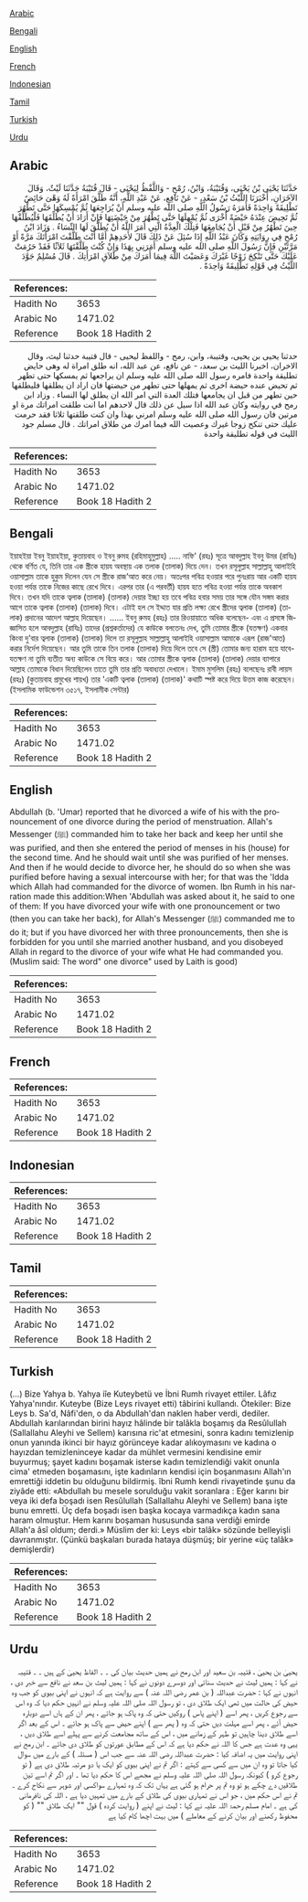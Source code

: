 [Arabic](#arabic)

[Bengali](#bengali)

[English](#english)

[French](#french)

[Indonesian](#indonesian)

[Tamil](#tamil)

[Turkish](#turkish)

[Urdu](#urdu)

## Arabic


<div dir="rtl" lang="ar" style={{fontSize:'larger',backgroundColor:'#f8f9fa',padding:20}}>
حَدَّثَنَا يَحْيَى بْنُ يَحْيَى، وَقُتَيْبَةُ، وَابْنُ، رُمْحٍ - وَاللَّفْظُ لِيَحْيَى - قَالَ قُتَيْبَةُ حَدَّثَنَا لَيْثٌ، وَقَالَ الآخَرَانِ، أَخْبَرَنَا اللَّيْثُ بْنُ سَعْدٍ، - عَنْ نَافِعٍ، عَنْ عَبْدِ اللَّهِ، أَنَّهُ طَلَّقَ امْرَأَةً لَهُ وَهْىَ حَائِضٌ تَطْلِيقَةً وَاحِدَةً فَأَمَرَهُ رَسُولُ اللَّهِ صلى الله عليه وسلم أَنْ يُرَاجِعَهَا ثُمَّ يُمْسِكَهَا حَتَّى تَطْهُرَ ثُمَّ تَحِيضَ عِنْدَهُ حَيْضَةً أُخْرَى ثُمَّ يُمْهِلَهَا حَتَّى تَطْهُرَ مِنْ حَيْضَتِهَا فَإِنْ أَرَادَ أَنْ يُطَلِّقَهَا فَلْيُطَلِّقْهَا حِينَ تَطْهُرُ مِنْ قَبْلِ أَنْ يُجَامِعَهَا فَتِلْكَ الْعِدَّةُ الَّتِي أَمَرَ اللَّهُ أَنْ يُطَلَّقَ لَهَا النِّسَاءُ ‏.‏ وَزَادَ ابْنُ رُمْحٍ فِي رِوَايَتِهِ وَكَانَ عَبْدُ اللَّهِ إِذَا سُئِلَ عَنْ ذَلِكَ قَالَ لأَحَدِهِمْ أَمَّا أَنْتَ طَلَّقْتَ امْرَأَتَكَ مَرَّةً أَوْ مَرَّتَيْنِ فَإِنَّ رَسُولَ اللَّهِ صلى الله عليه وسلم أَمَرَنِي بِهَذَا وَإِنْ كُنْتَ طَلَّقْتَهَا ثَلاَثًا فَقَدْ حَرُمَتْ عَلَيْكَ حَتَّى تَنْكِحَ زَوْجًا غَيْرَكَ وَعَصَيْتَ اللَّهَ فِيمَا أَمَرَكَ مِنْ طَلاَقِ امْرَأَتِكَ ‏.‏ قَالَ مُسْلِمٌ جَوَّدَ اللَّيْثُ فِي قَوْلِهِ تَطْلِيقَةً وَاحِدَةً ‏.‏
</div>
<div style={{backgroundColor:'#f8f9fa',padding:20, marginBottom: 10}}><table> <thead> <tr> <th>References:</th> <th></th> </tr> </thead> <tbody><tr><td>Hadith No</td><td>3653</td></tr><tr><td>Arabic No</td><td>1471.02</td></tr><tr><td>Reference</td><td>Book 18 Hadith 2</td></tr></tbody></table></div>


<div dir="rtl" lang="ar" style={{fontSize:'larger',backgroundColor:'#f8f9fa',padding:20}}>
حدثنا يحيى بن يحيى، وقتيبة، وابن، رمح - واللفظ ليحيى - قال قتيبة حدثنا ليث، وقال الاخران، اخبرنا الليث بن سعد، - عن نافع، عن عبد الله، انه طلق امراة له وهى حايض تطليقة واحدة فامره رسول الله صلى الله عليه وسلم ان يراجعها ثم يمسكها حتى تطهر ثم تحيض عنده حيضة اخرى ثم يمهلها حتى تطهر من حيضتها فان اراد ان يطلقها فليطلقها حين تطهر من قبل ان يجامعها فتلك العدة التي امر الله ان يطلق لها النساء . وزاد ابن رمح في روايته وكان عبد الله اذا سيل عن ذلك قال لاحدهم اما انت طلقت امراتك مرة او مرتين فان رسول الله صلى الله عليه وسلم امرني بهذا وان كنت طلقتها ثلاثا فقد حرمت عليك حتى تنكح زوجا غيرك وعصيت الله فيما امرك من طلاق امراتك . قال مسلم جود الليث في قوله تطليقة واحدة
</div>
<div style={{backgroundColor:'#f8f9fa',padding:20, marginBottom: 10}}><table> <thead> <tr> <th>References:</th> <th></th> </tr> </thead> <tbody><tr><td>Hadith No</td><td>3653</td></tr><tr><td>Arabic No</td><td>1471.02</td></tr><tr><td>Reference</td><td>Book 18 Hadith 2</td></tr></tbody></table></div>

## Bengali


<div dir="ltr" lang="bn" style={{fontSize:'larger',backgroundColor:'#f8f9fa',padding:20}}>
ইয়াহইয়া ইবনু ইয়াহইয়া, কুতায়বাহ ও ইবনু রুমহ (রহিমাহুমুল্লাহ) ..... নাফি' (রহঃ) সূত্রে আবদুল্লাহ ইবনু উমর (রাযিঃ) থেকে বর্ণিত যে, তিনি তার এক স্ত্রীকে হায়য অবস্থায় এক তলাক (তালাক) দিয়ে দেন। তখন রসূলুল্লাহ সাল্লাল্লাহু আলাইহি ওয়াসাল্লাম তাকে হুকুম দিলেন যেন সে স্ত্রীকে রাজ’আত করে নেয়। অতঃপর পবিত্র হওয়ার পরে পুনঃরায় আর একটি হায়য হওয়া পর্যন্ত তাকে নিজের কাছে রেখে দিবে। এরপর তার (এ পরবর্তী) হায়য হতে পবিত্র হওয়া পর্যন্ত তাকে অবকাশ দিবে। তখন যদি তাকে ত্বলাক (তালাক) (তালাক) দেয়ার ইচ্ছা হয় তবে পবিত্র হবার সময় তার সঙ্গে যৌন সঙ্গম করার আগে তাকে ত্বলাক (তালাক) (তালাক) দিবে। এটাই হল সে ইদ্দাত যার প্রতি লক্ষ্য রেখে স্ত্রীদের ত্বলাক (তালাক) (তালাক) প্রদানের আদেশ আল্লাহ দিয়েছেন। ...... ইবনু রুমহ (রহঃ) তার রিওয়ায়াতে অধিক বলেছেন- এবং এ প্রসঙ্গে জিজ্ঞাসিত হলে আবদুল্লাহ (রাযিঃ) তাদের (প্রশ্নকর্তাদের) যে কাউকে বলতেনঃ দেখ, তুমি তোমার স্ত্রীকে (যতক্ষণ) একবার কিংবা দু’বার ত্বলাক (তালাক) (তালাক) দিলে তা রসূলুল্লাহ সাল্লাল্লাহু আলাইহি ওয়াসাল্লাম আমাকে এরূপ (রাজ'আত) করার নির্দেশ দিয়েছেন। আর তুমি তাকে তিন তলাক (তালাক) দিয়ে দিলে তবে সে (স্ত্রী) তোমার জন্য হারাম হয়ে যাবে- যতক্ষণ না তুমি ব্যতীত অন্য কাউকে সে বিয়ে করে। আর তোমার স্ত্রীকে ত্বলাক (তালাক) (তালাক) দেয়ার ব্যাপারে আল্লাহ তোমাকে বিধান দিয়েছিলেন তাতে তুমি তার প্রতি অবাধ্যতা দেখালে। ইমাম মুসলিম (রহঃ) বলেছেনঃ রাবী লায়স (রহঃ) (কুতায়বাহ প্রমুখের শায়খ) তার 'একটি ত্বলাক (তালাক) (তালাক)' কথাটি স্পষ্ট করে দিয়ে উত্তম কাজ করেছেন। (ইসলামিক ফাউন্ডেশন ৩৫১৭, ইসলামীক সেন্টার)
</div>
<div style={{backgroundColor:'#f8f9fa',padding:20, marginBottom: 10}}><table> <thead> <tr> <th>References:</th> <th></th> </tr> </thead> <tbody><tr><td>Hadith No</td><td>3653</td></tr><tr><td>Arabic No</td><td>1471.02</td></tr><tr><td>Reference</td><td>Book 18 Hadith 2</td></tr></tbody></table></div>

## English


<div dir="ltr" lang="en" style={{fontSize:'larger',backgroundColor:'#f8f9fa',padding:20}}>
Abdullah (b. 'Umar) reported that he divorced a wife of his with the pronouncement of one divorce during the period of menstruation. Allah's Messenger (ﷺ) commanded him to take her back and keep her until she was purified, and then she entered the period of menses in his (house) for the second time. And he should wait until she was purified of her menses. And then if he would decide to divorce her, he should do so when she was purified before having a sexual intercourse with her; for that was the 'Idda which Allah had commanded for the divorce of women. Ibn Rumh in his narration made this addition:When 'Abdullah was asked about it, he said to one of them: If you have divorced your wife with one pronouncement or two (then you can take her back), for Allah's Messenger (ﷺ) commanded me to do it; but if you have divorced her with three pronouncements, then she is forbidden for you until she married another husband, and you disobeyed Allah in regard to the divorce of your wife what He had commanded you. (Muslim said: The word" one divorce" used by Laith is good)
</div>
<div style={{backgroundColor:'#f8f9fa',padding:20, marginBottom: 10}}><table> <thead> <tr> <th>References:</th> <th></th> </tr> </thead> <tbody><tr><td>Hadith No</td><td>3653</td></tr><tr><td>Arabic No</td><td>1471.02</td></tr><tr><td>Reference</td><td>Book 18 Hadith 2</td></tr></tbody></table></div>

## French


<div dir="ltr" lang="fr" style={{fontSize:'larger',backgroundColor:'#f8f9fa',padding:20}}>

</div>
<div style={{backgroundColor:'#f8f9fa',padding:20, marginBottom: 10}}><table> <thead> <tr> <th>References:</th> <th></th> </tr> </thead> <tbody><tr><td>Hadith No</td><td>3653</td></tr><tr><td>Arabic No</td><td>1471.02</td></tr><tr><td>Reference</td><td>Book 18 Hadith 2</td></tr></tbody></table></div>

## Indonesian


<div dir="ltr" lang="id" style={{fontSize:'larger',backgroundColor:'#f8f9fa',padding:20}}>

</div>
<div style={{backgroundColor:'#f8f9fa',padding:20, marginBottom: 10}}><table> <thead> <tr> <th>References:</th> <th></th> </tr> </thead> <tbody><tr><td>Hadith No</td><td>3653</td></tr><tr><td>Arabic No</td><td>1471.02</td></tr><tr><td>Reference</td><td>Book 18 Hadith 2</td></tr></tbody></table></div>

## Tamil


<div dir="ltr" lang="ta" style={{fontSize:'larger',backgroundColor:'#f8f9fa',padding:20}}>

</div>
<div style={{backgroundColor:'#f8f9fa',padding:20, marginBottom: 10}}><table> <thead> <tr> <th>References:</th> <th></th> </tr> </thead> <tbody><tr><td>Hadith No</td><td>3653</td></tr><tr><td>Arabic No</td><td>1471.02</td></tr><tr><td>Reference</td><td>Book 18 Hadith 2</td></tr></tbody></table></div>

## Turkish


<div dir="ltr" lang="tr" style={{fontSize:'larger',backgroundColor:'#f8f9fa',padding:20}}>
(…) Bize Yahya b. Yahya iîe Kuteybetü ve İbni Rumh rivayet ettiler. Lâfız Yahya'nındır. Kuteybe (Bize Leys rivayet etti) tâbirini kullandı. Ötekiler: Bize Leys b. Sa'd, Nâfi'den, o da Abdullah'dan naklen haber verdi, dediler. Abdullah karılarından birini hayız hâlinde bir talâkla boşamış da Resûlullah (Sallallahu Aleyhi ve Sellem) karısına ric'at etmesini, sonra kadını temizlenip onun yanında ikinci bir hayız görünceye kadar alıkoymasını ve kadına o hayızdan temizleninceye kadar da mühlet vermesini kendisine emir buyurmuş; şayet kadını boşamak isterse kadın temizlendiği vakit onunla cima' etmeden boşamasını, işte kadınların kendisi için boşanmasını Allah'ın emrettiği iddetin bu olduğunu bildirmiş. îbni Rumh kendi rivayetinde şunu da ziyâde etti: «Abdullah bu mesele sorulduğu vakit soranlara : Eğer karını bir veya iki defa boşadı isen Resûlullah (Sallallahu Aleyhi ve Sellem) bana işte bunu emretti. Üç defa boşadı isen başka kocaya varmadıkça kadın sana haram olmuştur. Hem karını boşaman hususunda sana verdiği emirde Allah'a âsî oldum; derdi.» Müslim der ki: Leys «bir talâk» sözünde belleyişli davranmıştır. (Çünkü başkaları burada hataya düşmüş; bir yerine «üç talâk» demişlerdir)
</div>
<div style={{backgroundColor:'#f8f9fa',padding:20, marginBottom: 10}}><table> <thead> <tr> <th>References:</th> <th></th> </tr> </thead> <tbody><tr><td>Hadith No</td><td>3653</td></tr><tr><td>Arabic No</td><td>1471.02</td></tr><tr><td>Reference</td><td>Book 18 Hadith 2</td></tr></tbody></table></div>

## Urdu


<div dir="rtl" lang="ur" style={{fontSize:'larger',backgroundColor:'#f8f9fa',padding:20}}>
یحییٰ بن یحییٰ ، قتیبہ بن سعید اور ابن رمح نے ہمیں حدیث بیان کی ۔ ۔ الفاظ یحییٰ کے ہیں ۔ ۔ قتیبہ نے کہا : ہمیں لیث نے حدیث سنائی اور دوسرے دونوں نے کہا : ہمیں لیث بن سعد نے نافع سے خبر دی ، انہوں نے کہا : حضرت عبداللہ ( بن عمر رضی اللہ عنہ ) سے روایت ہے کہ انہوں نے اپنی بیوی کو جب وہ حیض کی حالت میں تھی ایک طلاق دی ، تو رسول اللہ صلی اللہ علیہ وسلم نے انہیں حکم دیا کہ وہ اس سے رجوع کریں ، پھر اسے ( اپنے پاس ) روکیں حتی کہ وہ پاک ہو جائے ، پھر ان کے ہاں اسے دوبارہ حیض آئے ، پھر اسے مہلت دیں حتی کہ وہ ( پھر سے ) اپنے حیض سے پاک ہو جائے ۔ اس کے بعد اگر اسے طلاق دینا چاہیں تو طہر کے زمانے میں ، اس کے ساتھ مجامعت کرنے سے پہلے اسے طلاق دیں ، یہی وہ عدت ہے جس کا اللہ نے حکم دیا ہے کہ اس کے مطابق عورتوں کو طلاق دی جائے ۔ ابن رمح نے اپنی روایت میں یہ اضافہ کیا : حضرت عبداللہ رضی اللہ عنہ سے جب اس ( مسئلہ ) کے بارے میں سوال کیا جاتا تو وہ ان میں سے کسی سے کہتے : اگر تم نے اپنی بیوی کو ایک یا دو مرتبہ طلاق دی ہے ( تو رجوع کرو ) کیونکہ رسول اللہ صلی اللہ علیہ وسلم نے مجھے اس کا حکم دیا تھا ۔ اور اگر تم اسے تین طلاقیں دے چکے ہو تو وہ تم پر حرام ہو گئی ہے یہاں تک کہ وہ تمہارے سواکسی اور شوہر سے نکاح کرے ۔ تم نے اس حکم میں ، جو اس نے تمہاری بیوی کی طلاق کے بارے میں تمہیں دیا ہے ، اللہ کی نافرمانی کی ہے ۔ امام مسلم رحمۃ اللہ علیہ نے کہا : لیث نے اپنے ( روایت کردہ ) قول "" ایک طلاق "" ( کو محفوظ رکھنے اور بیان کرنے کے معاملے ) میں بہت اچھا کام کیا ہے
</div>
<div style={{backgroundColor:'#f8f9fa',padding:20, marginBottom: 10}}><table> <thead> <tr> <th>References:</th> <th></th> </tr> </thead> <tbody><tr><td>Hadith No</td><td>3653</td></tr><tr><td>Arabic No</td><td>1471.02</td></tr><tr><td>Reference</td><td>Book 18 Hadith 2</td></tr></tbody></table></div>